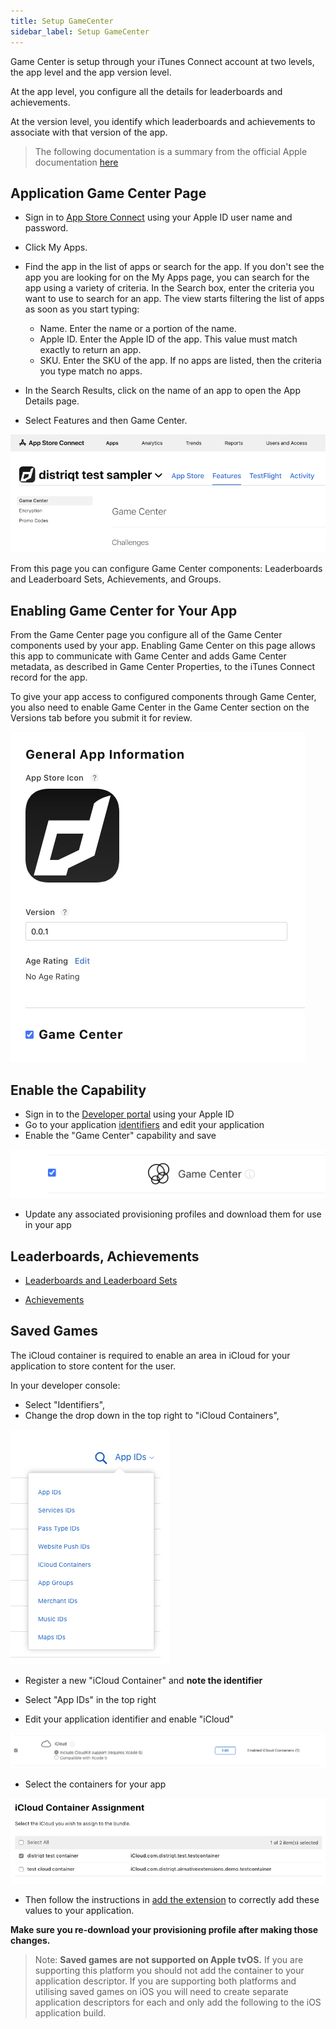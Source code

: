 ```yaml
---
title: Setup GameCenter
sidebar_label: Setup GameCenter
---
```



Game Center is setup through your iTunes Connect account at two levels, the app level and the app version level. 

At the app level, you configure all the details for leaderboards and achievements. 

At the version level, you identify which leaderboards and achievements to associate with that version of the app. 

> 
> The following documentation is a summary from the official Apple documentation [here](https://developer.apple.com/library/content/documentation/LanguagesUtilities/Conceptual/iTunesConnectGameCenter_Guide/AccessAndEnable/AccessAndEnable.html)
>


## Application Game Center Page

- Sign in to [App Store Connect](https://appstoreconnect.apple.com/) using your Apple ID user name and password.
- Click My Apps.
- Find the app in the list of apps or search for the app.
  If you don't see the app you are looking for on the My Apps page, you can search for the app using a variety of criteria. In the Search box, enter the criteria you want to use to search for an app. The view starts filtering the list of apps as soon as you start typing:
    - Name. Enter the name or a portion of the name.
    - Apple ID. Enter the Apple ID of the app. This value must match exactly to return an app.
    - SKU. Enter the SKU of the app.
  If no apps are listed, then the criteria you type match no apps.

- In the Search Results, click on the name of an app to open the App Details page.
- Select Features and then Game Center.

![](images/gamecenter-AppDetails-menu.png)


From this page you can configure Game Center components: Leaderboards and Leaderboard Sets, Achievements, and Groups.



## Enabling Game Center for Your App

From the Game Center page you configure all of the Game Center components used by your app. Enabling Game Center on this page allows this app to communicate with Game Center and adds Game Center metadata, as described in Game Center Properties, to the iTunes Connect record for the app.

To give your app access to configured components through Game Center, you also need to enable Game Center in the Game Center section on the Versions tab before you submit it for review.


![](images/gamecenter-AppDetails-enable.png)



## Enable the Capability

- Sign in to the [Developer portal](https://developer.apple.com/account) using your Apple ID 
- Go to your application [identifiers](https://developer.apple.com/account/resources/identifiers/list) and edit your application
- Enable the "Game Center" capability and save 

![](images/gamecenter-AppDetails-Capability.png)

- Update any associated provisioning profiles and download them for use in your app



## Leaderboards, Achievements 

- [Leaderboards and Leaderboard Sets](https://developer.apple.com/library/content/documentation/LanguagesUtilities/Conceptual/iTunesConnectGameCenter_Guide/Leaderboards/Leaderboards.html#//apple_ref/doc/uid/TP40013726-CH2-SW1)

- [Achievements](https://developer.apple.com/library/content/documentation/LanguagesUtilities/Conceptual/iTunesConnectGameCenter_Guide/Achievements/Achievements.html#//apple_ref/doc/uid/TP40013726-CH3-SW1)




## Saved Games

The iCloud container is required to enable an area in iCloud for your application to store content for the user. 

In your developer console:

- Select "Identifiers",
- Change the drop down in the top right to "iCloud Containers",

![](images/gamecenter_icloud_container_1.png)

- Register a new "iCloud Container" and **note the identifier**

- Select "App IDs" in the top right
- Edit your application identifier and enable "iCloud"

![](images/gamecenter_icloud_container_2.png)

- Select the containers for your app

![](images/gamecenter_icloud_container_3.png)

- Then follow the instructions in [add the extension](add-the-extension.mdx) to correctly add these values to your application. 

**Make sure you re-download your provisioning profile after making those changes.**


>
> Note: **Saved games are not supported on Apple tvOS.** If you are supporting this 
> platform you should not add the container to your application descriptor. If you are supporting 
> both platforms and utilising saved games on iOS you will need to create separate application 
> descriptors for each and only add the following to the iOS application build.
>



